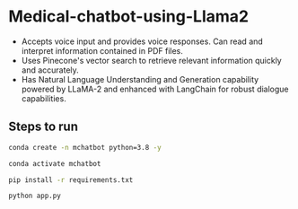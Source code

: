 # Medical-chatbot-using-Llama2

- Accepts voice input and provides voice responses. Can read and interpret information contained in PDF files.
- Uses Pinecone's vector search to retrieve relevant information quickly and accurately.
- Has Natural Language Understanding and Generation capability powered by LLaMA-2 and enhanced with LangChain for robust dialogue capabilities.

## Steps to run 

```bash
conda create -n mchatbot python=3.8 -y
```

```bash
conda activate mchatbot
```

```bash
pip install -r requirements.txt
```

```bash
python app.py
```
